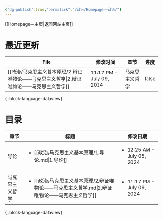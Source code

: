 ```yaml
---
{"dg-publish":true,"permalink":"/政治/Homepage——政治/"}
---
```


[[Homepage—主页\|返回网站主页]]
# 最近更新
| File                                                   | 修改时间                     | 章节      | 进度    |
| ------------------------------------------------------ | ------------------------ | ------- | ----- |
| [[政治/马克思主义基本原理/2.辩证唯物论——马克思主义哲学\|2.辩证唯物论——马克思主义哲学]] | 11:17 PM - July 09, 2024 | 马克思主义哲学 | false |

{ .block-language-dataview}

# 目录
| 章节      | 标题                                                                        | 修改日期                                       |
| ------- | ------------------------------------------------------------------------- | ------------------------------------------ |
| 导论      | <ul><li>[[政治/马克思主义基本原理/1.导论.md\\|1.导论]]</li></ul>                         | <ul><li>12:25 AM - July 05, 2024</li></ul> |
| 马克思主义哲学 | <ul><li>[[政治/马克思主义基本原理/2.辩证唯物论——马克思主义哲学.md\\|2.辩证唯物论——马克思主义哲学]]</li></ul> | <ul><li>11:17 PM - July 09, 2024</li></ul> |

{ .block-language-dataview}

